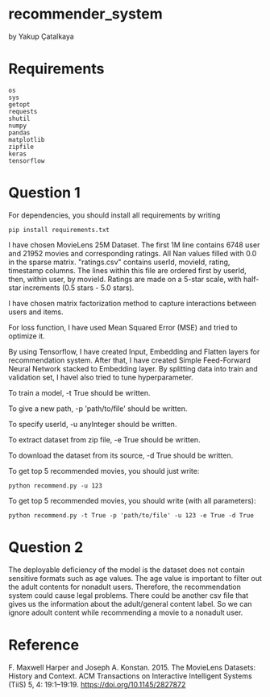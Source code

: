 # recommender_system  
by Yakup Çatalkaya

# Requirements
```console
os
sys
getopt
requests
shutil
numpy
pandas
matplotlib
zipfile
keras
tensorflow
```

# __Question 1__
For dependencies, you should install all requirements by writing 
```console
pip install requirements.txt
```
I have chosen MovieLens 25M Dataset. The first 1M line contains 6748 user and 21952 movies and corresponding ratings.
All Nan values filled with 0.0 in the sparse matrix.
"ratings.csv" contains userId, movieId, rating, timestamp columns.
The lines within this file are ordered first by userId, then, within user, by movieId.
Ratings are made on a 5-star scale, with half-star increments (0.5 stars - 5.0 stars).

I have chosen matrix factorization method to capture interactions between users and items.

For loss function, I have used Mean Squared Error (MSE) and tried to optimize it.

By using Tensorflow, I have created Input, Embedding and Flatten layers for recommendation system.
After that, I have created Simple Feed-Forward Neural Network stacked to Embedding layer.
By splitting data into train and validation set, I havel also tried to tune hyperparameter.


To train a model, -t True  should be written.

To give a new path, -p 'path/to/file' should be written.

To specify userId, -u anyInteger should be written.

To extract dataset from zip file, -e True should be written.

To download the dataset from its source, -d True should be written.

To get top 5 recommended movies, you should just write:
```console
python recommend.py -u 123
```

To get top 5 recommended movies, you should write (with all parameters):
```console
python recommend.py -t True -p 'path/to/file' -u 123 -e True -d True
```


# __Question 2__

The deployable deficiency of the model is the dataset does not contain sensitive formats such as age values. 
The age value is important to filter out the adult contents for nonadult users. Therefore, the recommendation
system could cause legal problems. There could be another csv file that gives us the information about 
the adult/general content label. So we can ignore adoult content while recommending a movie to a nonadult user.

# Reference
F. Maxwell Harper and Joseph A. Konstan. 2015. The MovieLens Datasets: History and Context. ACM Transactions on Interactive Intelligent Systems (TiiS) 5, 4: 19:1–19:19. https://doi.org/10.1145/2827872
